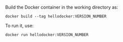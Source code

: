 Build the Docker container in the working directory as:
```
docker build --tag hellodocker:VERSION_NUMBER
```
To run it, use:
```
docker run hellodocker:VERSION_NUMBER
```
